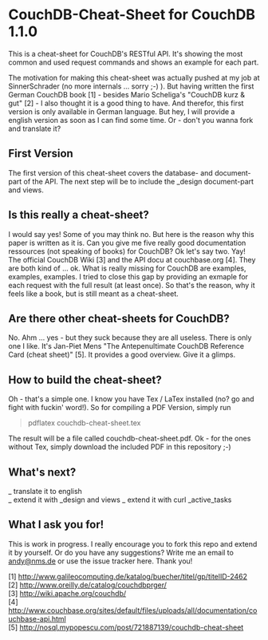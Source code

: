 # CouchDB-Cheat-Sheet for CouchDB 1.1.0

This is a cheat-sheet for CouchDB's RESTful API. It's showing the most common and used request commands and shows
an example for each part. 

The motivation for making this cheat-sheet was actually pushed at my job at SinnerSchrader (no more internals ... sorry ;-) ). But having written the first German CouchDB book [1] - besides Mario Scheliga's "CouchDB kurz & gut" [2] - I
also thought it is a good thing to have. And therefor, this first version is only available in German language. But hey, 
I will provide a english version as soon as I can find some time. Or - don't you wanna fork and translate it? 

## First Version

The first version of this cheat-sheet covers the database- and document-part of the API. The next step will be to include
the _design document-part and views. 

## Is this really a cheat-sheet?

I would say yes! Some of you may think no. But here is the reason why this paper is written as it is. Can you give me 
five really good documentation ressources (not speaking of books) for CouchDB? Ok let's say two. Yay! The official CouchDB 
Wiki [3] and the API docu at couchbase.org [4]. They are both kind of ... ok. What is really missing for CouchDB are 
examples, examples, examples. I tried to close this gap by providing an exmaple for each request with the full result (at 
least once). So that's the reason, why it feels like a book, but is still meant as a cheat-sheet.

## Are there other cheat-sheets for CouchDB?

No. Ahm ... yes - but they suck because they are all useless. There is only one I like. It's Jan-Piet Mens 
"The Antepenultimate CouchDB Reference Card (cheat sheet)" [5]. It provides a good overview. Give it a glimps. 

## How to build the cheat-sheet?

Oh - that's a simple one. I know you have Tex / LaTex installed (no? go and fight with fuckin' word!). So for 
compiling a PDF Version, simply run

> pdflatex couchdb-cheat-sheet.tex

The result will be a file called couchdb-cheat-sheet.pdf. Ok - for the ones without Tex, simply download the included 
PDF in this repository ;-)

## What's next?

_ translate it to english  
_ extend it with _design and views
_ extend it with curl _active_tasks

## What I ask you for!

This is work in progress. I really encourage you to fork this repo and extend it by yourself. Or do you have any 
suggestions? Write me an email to andy@nms.de or use the issue tracker here. Thank you! 

[1] http://www.galileocomputing.de/katalog/buecher/titel/gp/titelID-2462  
[2] http://www.oreilly.de/catalog/couchdbprger/  
[3] http://wiki.apache.org/couchdb/  
[4] http://www.couchbase.org/sites/default/files/uploads/all/documentation/couchbase-api.html  
[5] http://nosql.mypopescu.com/post/721887139/couchdb-cheat-sheet  

